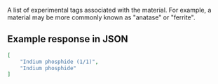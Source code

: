 A list of experimental tags associated with the material. For example, a material may be more commonly known as "anatase" or "ferrite".







































## Example response in JSON

```json
[
    "Indium phosphide (1/1)",
    "Indium phosphide"
]
```

